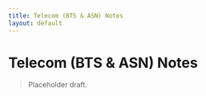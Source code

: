 ```yaml
---
title: Telecom (BTS & ASN) Notes
layout: default
---
```


# Telecom (BTS & ASN) Notes

> Placeholder draft.
